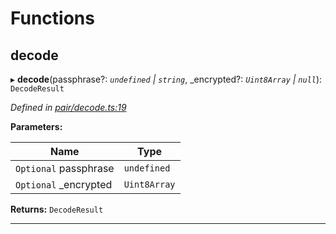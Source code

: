 

# Functions

<a id="decode"></a>

##  decode

▸ **decode**(passphrase?: *`undefined` | `string`*, _encrypted?: *`Uint8Array` | `null`*): `DecodeResult`

*Defined in [pair/decode.ts:19](https://github.com/polkadot-js/common/blob/c3fafbe/packages/keyring/src/pair/decode.ts#L19)*

**Parameters:**

| Name | Type |
| ------ | ------ |
| `Optional` passphrase | `undefined` | `string` |
| `Optional` _encrypted | `Uint8Array` | `null` |

**Returns:** `DecodeResult`

___

